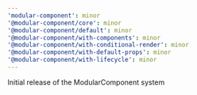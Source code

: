 ```yaml
---
'modular-component': minor
'@modular-component/core': minor
'@modular-component/default': minor
'@modular-component/with-components': minor
'@modular-component/with-conditional-render': minor
'@modular-component/with-default-props': minor
'@modular-component/with-lifecycle': minor
---
```


Initial release of the ModularComponent system
